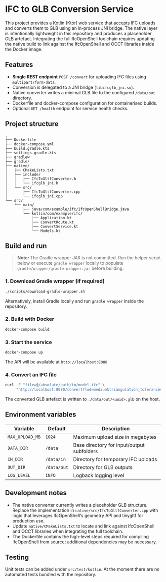 # IFC to GLB Conversion Service

This project provides a Kotlin (Ktor) web service that accepts IFC uploads and converts them to GLB using an in-process JNI bridge. The native layer is intentionally lightweight in this repository and produces a placeholder GLB artefact. Integrating the full IfcOpenShell toolchain requires updating the native build to link against the IfcOpenShell and OCCT libraries inside the Docker image.

## Features

- **Single REST endpoint** `POST /convert` for uploading IFC files using `multipart/form-data`.
- Conversion is delegated to a JNI bridge (`libifcglb_jni.so`).
- Native converter writes a minimal GLB file to the configured `/data/out` directory.
- Dockerfile and docker-compose configuration for containerised builds.
- Optional `GET /health` endpoint for service health checks.

## Project structure

```
.
├── Dockerfile
├── docker-compose.yml
├── build.gradle.kts
├── settings.gradle.kts
├── gradlew
├── gradle/
├── native/
│   ├── CMakeLists.txt
│   ├── include/
│   │   ├── IfcToGltfConverter.h
│   │   └── ifcglb_jni.h
│   └── src/
│       ├── IfcToGltfConverter.cpp
│       └── ifcglb_jni.cpp
└── src/
    └── main/
        ├── java/com/example/ifc/IfcOpenShellBridge.java
        └── kotlin/com/example/ifc/
            ├── Application.kt
            ├── ConvertRoute.kt
            ├── ConvertService.kt
            └── Models.kt
```

## Build and run

> **Note:** The Gradle wrapper JAR is not committed. Run the helper script below or execute `gradle wrapper` locally to populate `gradle/wrapper/gradle-wrapper.jar` before building.

### 1. Download Gradle wrapper (if required)

```bash
./scripts/download-gradle-wrapper.sh
```

Alternatively, install Gradle locally and run `gradle wrapper` inside the repository.

### 2. Build with Docker

```bash
docker-compose build
```

### 3. Start the service

```bash
docker-compose up
```

The API will be available at `http://localhost:8080`.

### 4. Convert an IFC file

```bash
curl -F "file=@/absolute/path/to/model.ifc" \
     "http://localhost:8080/convert?lod=medium&triangulation_tolerance=0.001"
```

The converted GLB artefact is written to `./data/out/<uuid>.glb` on the host.

## Environment variables

| Variable        | Default | Description                                |
|-----------------|---------|--------------------------------------------|
| `MAX_UPLOAD_MB` | `1024`  | Maximum upload size in megabytes            |
| `DATA_DIR`      | `/data` | Base directory for input/output subfolders |
| `IN_DIR`        | `/data/in` | Directory for temporary IFC uploads     |
| `OUT_DIR`       | `/data/out` | Directory for GLB outputs              |
| `LOG_LEVEL`     | `INFO`  | Logback logging level                      |

## Development notes

- The native converter currently writes a placeholder GLB structure. Replace the implementation in `native/src/IfcToGltfConverter.cpp` with logic that leverages IfcOpenShell's geometry API and tinygltf for production use.
- Update `native/CMakeLists.txt` to locate and link against IfcOpenShell and OCCT libraries when integrating the full toolchain.
- The Dockerfile contains the high-level steps required for compiling IfcOpenShell from source; additional dependencies may be necessary.

## Testing

Unit tests can be added under `src/test/kotlin`. At the moment there are no automated tests bundled with the repository.
